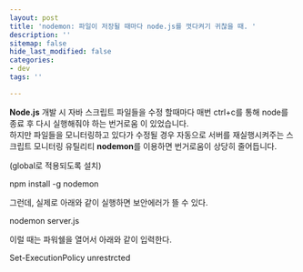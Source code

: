 ```yaml
---
layout: post
title: 'nodemon: 파일이 저장될 때마다 node.js를 껏다켜기 귀찮을 때. '
description: ''
sitemap: false
hide_last_modified: false
categories:
- dev
tags: ''

---
```

**Node.js** 개발 시 자바 스크립트 파일들을 수정 할때마다 매번 ctrl+c를 통해 node를 종료 후 다시 실행해줘야 하는 번거로움 이 있었습니다.  
하지만 파일들을 모니터링하고 있다가 수정될 경우 자동으로 서버를 재실행시켜주는 스크립트 모니터링 유틸리티 **nodemon**를 이용하면 번거로움이 상당히 줄어듭니다.

(global로 적용되도록 설치)

npm install -g nodemon

그런데, 실제로 아래와 같이 실행하면 보안에러가 뜰 수 있다.

nodemon server.js

이럴 때는 파워쉘을 열어서 아래와 같이 입력한다.

Set-ExecutionPolicy unrestrcted
